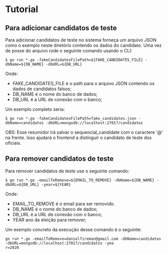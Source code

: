 # Tutorial

## Para adicionar candidatos de teste
Para adicionar candidatos de teste no sistema forneça um arquivo JSON como o exemplo neste diretório contendo os dados do candidato. Uma vez de posse do arquivo rode o seguinte comando usando o CLI:
```
$ go run *.go -fakeCandidatesFilePath=${FAKE_CANDIDATES_FILE} -dbName=${DB_NAME} -dbURL=${DB_URL}
```

Onde:
+ FAKE_CANDIDATES_FILE é o path para o arquivo JSON contendo os dados de candidatos falsos;
+ DB_NAME é o nome do banco de dados;
+ DB_URL é a URL de conexão com o banco;

Um exemplo completo seria:
```
$ go run *.go -fakeCandidatesFilePath=fake_candidates.json -dbName=candidatos -dbURL=mongodb://localhost:27017/candidatos
```

OBS: Esse resumidor irá salvar o sequencial_candidate com o caractere '@' na frente. Isso ajudará o frontend a distinguir o candidato de teste dos oficiais.

## Para remover candidatos de teste
Para remover candidatos de teste use o seguinte comando:

```
$ go run *.go -emailToRemove=${EMAIL_TO_REMOVE} -dbName=${DB_NAME} -dbURL=${DB_URL} -year=${YEAR}
```

Onde:
+ EMAIL_TO_REMOVE é o email para ser removido.
+ DB_NAME é o nome do banco de dados;
+ DB_URL é a URL de conexão com o banco;
+ YEAR ano da eleição para remover;

Um exemplo concreto da execução desse comando é o seguinte:

```
go run *.go -emailToRemove=danielfireman@gmail.com -dbName=candidatos -dbURL=mongodb://localhost:27017/candidatos -yea
r=2020
```
